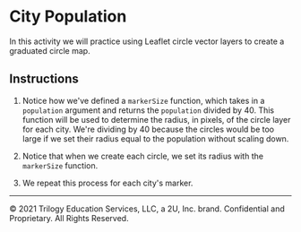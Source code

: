 # City Population

In this activity we will practice using Leaflet circle vector layers to create a graduated circle map.

## Instructions

1. Notice how we've defined a `markerSize` function, which takes in a `population` argument and returns the `population` divided by 40. This function will be used to determine the radius, in pixels, of the circle layer for each city. We're dividing by 40 because the circles would be too large if we set their radius equal to the population without scaling down.

2. Notice that when we create each circle, we set its radius with the `markerSize` function.

3. We repeat this process for each city's marker.

---

© 2021 Trilogy Education Services, LLC, a 2U, Inc. brand.  Confidential and Proprietary.  All Rights Reserved.